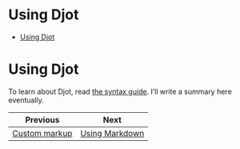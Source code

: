 <!--
  DO NOT EDIT THIS FILE DIRECTLY!
  It is generated by djockey.
-->
# Using Djot

- [Using Djot](../basics/djot.md#Using-Djot)

<div id="Using-Djot" class="section" id="Using-Djot">

# Using Djot

To learn about Djot, read [the syntax
guide](https://htmlpreview.github.io/?https://github.com/jgm/djot/blob/master/doc/syntax.html).
I’ll write a summary here eventually.

</div>


| Previous | Next |
| - | - |
| [Custom markup](../basics/custom_markup.md) | [Using Markdown](../basics/markdown.md) |